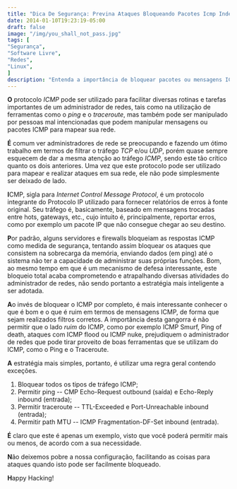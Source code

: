 ```yaml
---
title: "Dica De Segurança: Previna Ataques Bloqueando Pacotes Icmp Indesejados"
date: 2014-01-10T19:23:19-05:00
draft: false
image: "/img/you_shall_not_pass.jpg"
tags: [
"Segurança",
"Software Livre",
"Redes",
"Linux",
]
description: "Entenda a importância de bloquear pacotes ou mensagens ICMP indesejadas."
---
```

**O** protocolo *ICMP* pode ser utilizado para facilitar diversas rotinas e tarefas importantes de um administrador de redes, tais como na utilização de ferramentas como o *ping* e o *traceroute*, mas também pode ser manipulado por pessoas mal intencionadas que podem manipular mensagens ou pacotes ICMP para mapear sua rede.

**É** comum ver administradores de rede se preocupando e fazendo um ótimo trabalho em termos de filtrar o tráfego *TCP* e/ou *UDP*, porém quase sempre esquecem de dar a mesma atenção ao tráfego *ICMP*, sendo este tão crítico quanto os dois anteriores. Uma vez que este protocolo pode ser utilizado para mapear e realizar ataques em sua rede, ele não pode simplesmente ser deixado de lado.

**I**CMP, sigla para *Internet Control Message Protocol*, é um protocolo integrante do Protocolo IP utilizado para fornecer relatórios de erros à fonte original. Seu tráfego é, basicamente, baseado em mensagens trocadas entre hots, gateways, etc., cujo intuito é, principalmente, reportar erros, como por exemplo um pacote IP que não consegue chegar ao seu destino.

**P**or padrão, alguns servidores e firewalls bloqueiam as respostas ICMP como medida de segurança, tentando assim bloquear os ataques que consistem na sobrecarga da memória, enviando dados (em ping) até o sistema não ter a capacidade de administrar suas próprias funções. Bom, ao mesmo tempo em que é um mecanismo de defesa interessante, este bloqueio total acaba comprometendo e atrapalhando diversas atividades do administrador de redes, não sendo portanto a estratégia mais inteligente a ser adotada.

**A**o invés de bloquear o ICMP por completo, é mais interessante conhecer o que é bom e o que é ruim em termos de mensagens ICMP, de forma que sejam realizados filtros corretos. A importância desta gangorra é não permitir que o lado *ruim* do ICMP, como por exemplo ICMP Smurf, Ping of death, ataques com ICMP flood ou ICMP nuke, prejudiquem o administrador de redes que pode tirar proveito de boas ferramentas que se utilizam do ICMP, como o Ping e o Traceroute.

**A** estratégia mais simples, portanto, é utilizar uma regra geral contendo exceções.

1. Bloquear todos os tipos de tráfego ICMP;
2. Permitir ping -- CMP Echo-Request outbound (saída) e Echo-Reply inbound (entrada);
3. Permitir traceroute -- TTL-Exceeded e Port-Unreachable inbound (entrada);
4. Permitir path MTU -- ICMP Fragmentation-DF-Set inbound (entrada).

**É** claro que este é apenas um exemplo, visto que você poderá permitir mais ou menos, de acordo com a sua necessidade.

**N**ão deixemos pobre a nossa configuração, facilitando as coisas para ataques quando isto pode ser facilmente bloqueado.

**H**appy Hacking!
